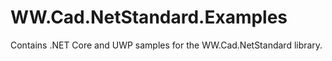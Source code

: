 # WW.Cad.NetStandard.Examples
Contains .NET Core and UWP samples for the WW.Cad.NetStandard library.
